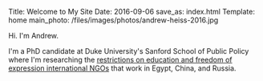Title: Welcome to My Site
Date: 2016-09-06
save_as: index.html
Template: home
main_photo: /files/images/photos/andrew-heiss-2016.jpg


Hi. I'm Andrew.

I'm a PhD candidate at Duke University's Sanford School of Public Policy where I'm researching the [restrictions on education and freedom of expression international NGOs](http://ingoresearch.org) that work in Egypt, China, and Russia.
